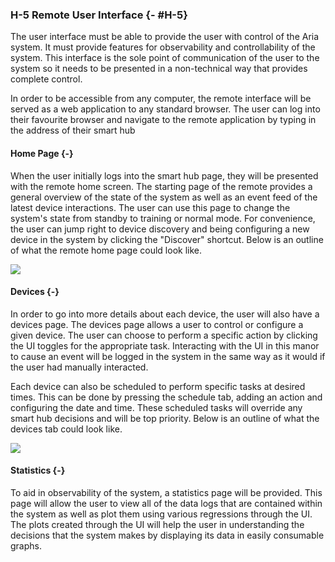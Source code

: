 ### H-5 Remote User Interface {- #H-5}

The user interface must be able to provide the user with control of the Aria system. It must
provide features for observability and controllability of the system. This interface is the
sole point of communication of the user to the system so it needs to be presented in a
non-technical way that provides complete control.

In order to be accessible from any computer, the remote interface will be served as a web
application to any standard browser. The user can log into their favourite browser and
navigate to the remote application by typing in the address of their smart hub

#### Home Page {-}

When the user initially logs into the smart hub page, they will be presented with the remote
home screen. The starting page of the remote provides a general overview of the state of the
system as well as an event feed of the latest device interactions. The user can use this page
to change the system's state from standby to training or normal mode. For convenience, the user
can jump right to device discovery and being configuring a new device in the system by clicking
the "Discover" shortcut. Below is an outline of what the remote home page could look like.

![](./images/UI-Homepage.png)

#### Devices {-}

In order to go into more details about each device, the user will also have a devices page. The
devices page allows a user to control or configure a given device. The user can choose to
perform a specific action by clicking the UI toggles for the appropriate task. Interacting with
the UI in this manor to cause an event will be logged in the system in the same way as it would
if the user had manually interacted.

Each device can also be scheduled to perform specific tasks at desired times. This can be done
by pressing the schedule tab, adding an action and configuring the date and time. These
scheduled tasks will override any smart hub decisions and will be top priority. Below is
an outline of what the devices tab could look like.

![](./images/UI-Devices.png)

#### Statistics {-}

To aid in observability of the system, a statistics page will be provided. This page will allow
the user to view all of the data logs that are contained within the system as well as plot them
using various regressions through the UI. The plots created through the UI will help the user in
understanding the decisions that the system makes by displaying its data in easily consumable
graphs.
